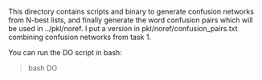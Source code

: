 This directory contains scripts and binary to generate confusion networks from N-best lists, and finally generate the word confusion pairs which will be used in ../pkl/noref. I put a version in pkl/noref/confusion_pairs.txt combining confusion
networks from task 1.

You can run the DO script in bash:

> bash DO
